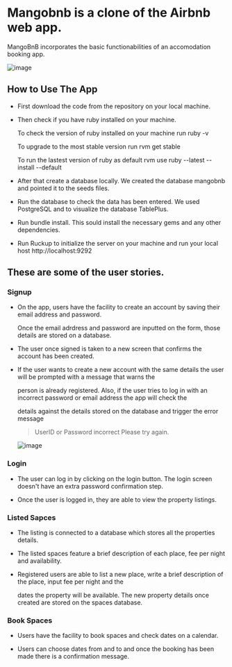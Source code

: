 #  Mangobnb is a clone of the Airbnb web app. 
MangoBnB incorporates the basic functionabilities of 
an accomodation booking app.



![image](https://user-images.githubusercontent.com/42100507/189228669-09548077-30b7-4384-be5c-2441ea135a96.png)


 ## **How to Use The App**

- First download the code from the repository on your local machine.

- Then check if you have ruby installed on your machine.

    To check the version of ruby installed on your machine run ruby -v

    To upgrade to the most stable version run rvm get stable
    
    To  run the lastest version of ruby as default rvm use ruby --latest --install --default
    
    
- After that create a database locally. We created the database mangobnb and pointed it to the seeds files.

- Run the database to check the data has been entered. We used PostgreSQL and to visualize the database TablePlus.

- Run bundle install. This sould install the necessary gems and any other dependencies.

- Run Ruckup to initialize the server on your machine and run your local host http://localhost:9292



## **These are some of the user stories.**



### Signup


- On the app, users have the facility to create an account by saving their email address and password.

  Once the email adrdress and password are inputted on the form, those details are stored on a database. 
  
- The user once signed is taken to a new screen that confirms the account has been created.
  
  
- If the user wants to create a new account with the same details the user will be prompted with a message that warns the

  person is already registered. Also, if the user tries to log in with an incorrect password or email address the app will check the 
  
  details against the details stored on the database and trigger the error message  
  
  > UserID or Password incorrect Please try again.
  
  
  
  
  
  ![image](https://user-images.githubusercontent.com/42100507/189335836-1439f0ea-e672-479f-8d64-b21c65b7cefc.png)
	




### Login


- The user can log in by clicking on the login button. The login screen doesn't have an extra password confirmation step.

- Once the user is logged in, they are able to view the property listings. 




### Listed Sapces



- The listing is connected to a database which stores all the properties details. 


-  The listed spaces feature a brief description of each place, fee per night and availability.


- Registered users are able to list a new place, write a brief description of the place, input fee per night and the 

  dates the property will be available. The new property details once created are stored on the spaces database.
  
  
### Book Spaces
  
  
- Users have the facility to book spaces and check dates on a calendar.
  
- Users can choose dates from and to and once the booking has been made there is a confirmation message.
	
	
	





